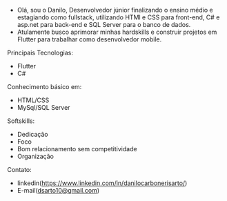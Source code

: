 - Olá, sou o Danilo, Desenvolvedor júnior finalizando o ensino médio e estagiando como fullstack, utilizando HTMl e CSS para front-end, C# e asp.net para back-end e SQL Server para o banco de dados.
- Atulamente busco aprimorar minhas hardskills e construir projetos em Flutter para trabalhar como desenvolvedor mobile.

Principais Tecnologias:
- Flutter
- C#

Conhecimento básico em:
- HTML/CSS
- MySql/SQL Server

Softskills:
- Dedicação
- Foco
- Bom relacionamento sem competitividade
- Organização

Contato:
- linkedin(https://www.linkedin.com/in/danilocarbonerisarto/)
- E-mail(dsarto10@gmail.com)

